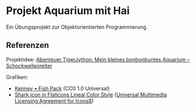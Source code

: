 # Projekt Aquarium mit Hai

Ein Übungsprojekt zur Objektorientierten Programmierung.

## Referenzen
Projektidee: [Abenteuer TigerJython: Mein kleines bonbonbuntes Aquarium – Schockwellenreiter](http://blog.schockwellenreiter.de/2021/02/2021021201.html)

Grafiken: 
- [Kenney • Fish Pack](https://www.kenney.nl/assets/fish-pack) (CC0 1.0 Universal)
- [Shark icon in Flaticons Lineal Color Style](https://icons8.com/icon/Jxffql2zspuM/shark) ([Universal Multimedia Licensing Agreement for Icons8](https://intercom.help/icons8-7fb7577e8170/en/articles/5534926-universal-multimedia-licensing-agreement-for-icons8))
